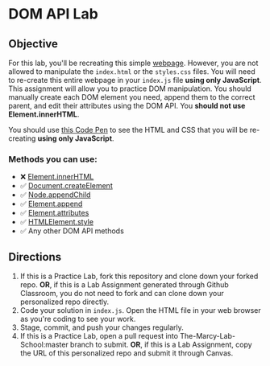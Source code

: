 # DOM API Lab

## Objective

For this lab, you'll be recreating this simple [webpage](https://codepen.io/thuyanduong/full/jOMogvY). However, you are not allowed to manipulate the `index.html` or the `styles.css` files. You will need to re-create this entire webpage in your `index.js` file **using only JavaScript**. This assignment will allow you to practice DOM manipulation. You should manually create each DOM element you need, append them to the correct parent, and edit their attributes using the DOM API. You **should not use Element.innerHTML**. 

You should use [this Code Pen](https://codepen.io/thuyanduong/pen/jOMogvY) to see the HTML and CSS that you will be re-creating **using only JavaScript**. 

### Methods you can use:

* ❌  [Element.innerHTML](https://developer.mozilla.org/en-US/docs/Web/API/Element/innerHTML)
* ✅  [Document.createElement](https://developer.mozilla.org/en-US/docs/Web/API/Document/createElement)
* ✅  [Node.appendChild](https://developer.mozilla.org/en-US/docs/Web/API/Node/appendChild)
* ✅  [Element.append](https://developer.mozilla.org/en-US/docs/Web/API/ParentNode/append)
* ✅  [Element.attributes](https://developer.mozilla.org/en-US/docs/Web/API/Element/attributes)
* ✅  [HTMLElement.style](https://developer.mozilla.org/en-US/docs/Web/API/HTMLElement/style)
* ✅  Any other DOM API methods


## Directions

1. If this is a Practice Lab, fork this repository and clone down your forked repo. **OR**, if this is a Lab Assignment generated through Github Classroom, you do not need to fork and can clone down your personalized repo directly. 
2. Code your solution in `index.js`. Open the HTML file in your web browser as you're coding to see your work.
3. Stage, commit, and push your changes regularly.
4. If this is a Practice Lab, open a pull request into The-Marcy-Lab-School:master branch to submit. **OR**, if this is a Lab Assignment, copy the URL of this personalized repo and submit it through Canvas.
